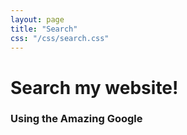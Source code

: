 ```yaml
---
layout: page
title: "Search"
css: "/css/search.css"
---
```


# Search my website!

### Using the Amazing Google

<script async src="https://cse.google.com/cse.js?cx=005230210124918184501:cmuudki7cpq"></script>
<div class="gcse-search"></div>
